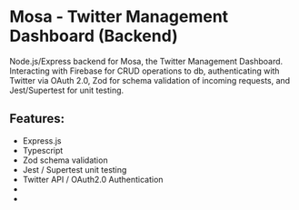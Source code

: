 # Mosa - Twitter Management Dashboard (Backend)

Node.js/Express backend for Mosa, the Twitter Management Dashboard. Interacting with Firebase for CRUD operations to db, authenticating with Twitter via OAuth 2.0, Zod for schema validation of incoming requests, and Jest/Supertest for unit testing.

## Features:

-   Express.js
-   Typescript
-   Zod schema validation
-   Jest / Supertest unit testing
-   Twitter API / OAuth2.0 Authentication
-
-
